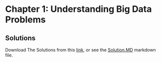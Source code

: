 # Chapter 1: Understanding Big Data Problems

## Solutions
Download The Solutions from this [link](https://www.dropbox.com/s/l6a1pdo9z2rssyl/case-study-answers-ch1.pdf?dl=1), or see the [Solution.MD](https://github.com/royjafari/optimizing-big-data-problem-statement/blob/main/ch1/Solutions.MD) markdown file.
